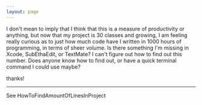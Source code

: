 ```yaml
---
layout: page
---
```


I don't mean to imply that I think that this is a measure of productivity or anything, but now that my project is 30 classes and growing, I am feeling really curious as to just how much code have I written in 1000 hours of programming, in terms of sheer volume.  Is there something I'm missing in Xcode, SubEthaEdit, or TextMate?  I can't figure out how to find out this number.  Does anyone know how to find out, or have a quick terminal command I could use maybe?

thanks!

----

See HowToFindAmountOfLinesInProject
